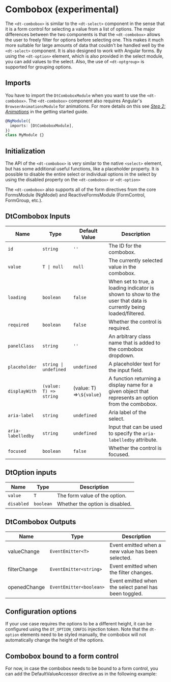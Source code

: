 # Combobox (experimental)

The `<dt-combobox>` is similar to the `<dt-select>` component in the sense that
it is a form control for selecting a value from a list of options. The major
differences between the two components is that the `<dt-combobox>` allows the
user to freely filter for options before selecting one. This makes it much more
suitable for large amounts of data that couldn't be handled well by the
`<dt-select>` component. It is also designed to work with Angular forms. By
using the `<dt-option>` element, which is also provided in the select module,
you can add values to the select. Also, the use of `<dt-optgroup>` is supported
for grouping options.

<ba-live-example name="DtExampleComboboxSimple"></ba-live-example>

## Imports

You have to import the `DtComboboxModule` when you want to use the
`<dt-combobox>`. The `<dt-combobox>` component also requires Angular's
`BrowserAnimationsModule` for animations. For more details on this see
[_Step 2: Animations_](/components/get-started/#step-2-animations) in the
getting started guide.

```typescript
@NgModule({
  imports: [DtComboboxModule],
})
class MyModule {}
```

## Initialization

The API of the `<dt-combobox>` is very similar to the native `<select>` element,
but has some additional useful functions, like a placeholder property. It is
possible to disable the entire select or individual options in the select by
using the disabled property on the `<dt-combobox>` or `<dt-option>`

The `<dt-combobox>` also supports all of the form directives from the core
FormsModule (NgModel) and ReactiveFormsModule (FormControl, FormGroup, etc.).

## DtCombobox Inputs

| Name              | Type                   | Default Value            | Description                                                                                                      |
| ----------------- | ---------------------- | ------------------------ | ---------------------------------------------------------------------------------------------------------------- |
| `id`              | `string`               | `''`                     | The ID for the combobox.                                                                                         |
| `value`           | `T \| null`            | `null`                   | The currently selected value in the combobox.                                                                    |
| `loading`         | `boolean`              | `false`                  | When set to true, a loading indicator is shown to show to the user that data is currently being loaded/filtered. |
| `required`        | `boolean`              | `false`                  | Whether the control is required.                                                                                 |
| `panelClass`      | `string`               | `''`                     | An arbitrary class name that is added to the combobox dropdown.                                                  |
| `placeholder`     | `string \| undefined`  | `undefined`              | A placeholder text for the input field.                                                                          |
| `displayWith`     | `(value: T) => string` | (value: T) =>`\${value}` | A function returning a display name for a given object that represents an option from the combobox.              |
| `aria-label`      | `string`               | `undefined`              | Aria label of the select.                                                                                        |
| `aria-labelledby` | `string`               | `undefined`              | Input that can be used to specify the `aria-labelledby` attribute.                                               |
| `focused`         | `boolean`              | `false`                  | Whether the control is focused.                                                                                  |

## DtOption inputs

| Name       | Type      | Description                     |
| ---------- | --------- | ------------------------------- |
| `value`    | `T`       | The form value of the option.   |
| `disabled` | `boolean` | Whether the option is disabled. |

<ba-live-example name="DtExampleComboboxSimple"></ba-live-example>

## DtCombobox Outputs

| Name         | Type                    | Description                                           |
| ------------ | ----------------------- | ----------------------------------------------------- |
| valueChange  | `EventEmitter<T>`       | Event emitted when a new value has been selected.     |
| filterChange | `EventEmitter<string>`  | Event emitted when the filter changes.                |
| openedChange | `EventEmitter<boolean>` | Event emitted when the select panel has been toggled. |

## Configuration options

If your use case requires the options to be a different height, it can be
configured using the `DT_OPTION_CONFIG` injection token. Note that the
`dt-option` elements need to be styled manually, the combobox will not
automatically change the height of the options.

<ba-live-example name="DtExampleComboboxCustomOptionHeight"></ba-live-example>

## Combobox bound to a form control

For now, in case the combobox needs to be bound to a form control, you can add
the DefaultValueAccessor directive as in the following example:

<ba-live-example name="DtExampleComboboxFormControl"></ba-live-example>
